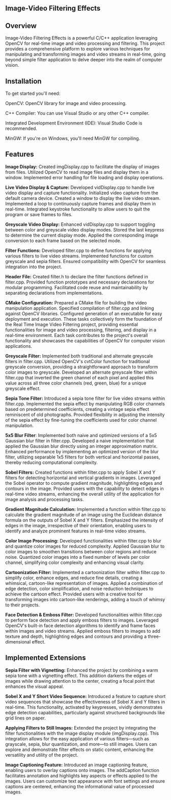 ## Image-Video Filtering Effects

## Overview
Image-Video Filtering Effects is a powerful C/C++ application leveraging OpenCV for real-time image and video processing and filtering. This project provides a comprehensive platform to explore various techniques for manipulating and transforming images and video streams in real-time, going beyond simple filter application to delve deeper into the realm of computer vision.

## Installation
To get started you'll need:

OpenCV: OpenCV library for image and video processing.

C++ Compiler: You can use Visual Studio or any other C++ compiler.

Integrated Development Environment (IDE): Visual Studio Code is recommended.

MinGW: If you're on Windows, you'll need MinGW for compiling.
 
## Features 

**Image Display:**
Created imgDisplay.cpp to facilitate the display of images from files.
Utilized OpenCV to read image files and display them in a window.
Implemented error handling for file loading and display operations.

**Live Video Display & Capture:**
Developed vidDisplay.cpp to handle live video display and capture functionality.
Initialized video capture from the default camera device.
Created a window to display the live video stream.
Implemented a loop to continuously capture frames and display them in real-time.
Integrated keystroke functionality to allow users to quit the program or save frames to files.

**Greyscale Video Display:**
Enhanced vidDisplay.cpp to support toggling between color and greyscale video display modes.
Stored the last keypress to determine the current display mode.
Applied the corresponding image conversion to each frame based on the selected mode.

**Filter Functions:**
Developed filter.cpp to define functions for applying various filters to live video streams.
Implemented functions for custom greyscale and sepia filters.
Ensured compatibility with OpenCV for seamless integration into the project.

**Header File:**
Created filter.h to declare the filter functions defined in filter.cpp.
Provided function prototypes and necessary declarations for modular programming.
Facilitated code reuse and maintainability by separating declarations from implementations.

**CMake Configuration:**
Prepared a CMake file for building the video manipulation application.
Specified compilation of filter.cpp and linking against OpenCV libraries.
Configured generation of an executable for easy deployment and execution.
These tasks collectively form the foundation of the Real Time Image Video Filtering project, providing essential functionalities for image and video processing, filtering, and display in a real-time environment. Each task contributes to the project's overall functionality and showcases the capabilities of OpenCV for computer vision applications.

**Greyscale Filter:**
Implemented both traditional and alternate greyscale filters in filter.cpp.
Utilized OpenCV's cvtColor function for traditional greyscale conversion, providing a straightforward approach to transform color images to greyscale.
Developed an alternate greyscale filter within filter.cpp that inverted the green channel of each pixel and applied this value across all three color channels (red, green, blue) for a unique greyscale effect.

**Sepia Tone Filter:**
Introduced a sepia tone filter for live video streams within filter.cpp.
Implemented the sepia effect by manipulating RGB color channels based on predetermined coefficients, creating a vintage sepia effect reminiscent of old photographs.
Provided flexibility in adjusting the intensity of the sepia effect by fine-tuning the coefficients used for color channel manipulation.

**5x5 Blur Filter**:
Implemented both naive and optimized versions of a 5x5 Gaussian blur filter in filter.cpp.
Developed a naive implementation that applied the Gaussian blur directly using an integer approximation matrix.
Enhanced performance by implementing an optimized version of the blur filter, utilizing separable 1x5 filters for both vertical and horizontal passes, thereby reducing computational complexity.

**Sobel Filters:**
Created functions within filter.cpp to apply Sobel X and Y filters for detecting horizontal and vertical gradients in images.
Leveraged the Sobel operator to compute gradient magnitude, highlighting edges and contours in the image.
Provided users with the capability to detect edges in real-time video streams, enhancing the overall utility of the application for image analysis and processing tasks.

**Gradient Magnitude Calculation:**
Implemented a function within filter.cpp to calculate the gradient magnitude of an image using the Euclidean distance formula on the outputs of Sobel X and Y filters.
Emphasized the intensity of edges in the image, irrespective of their orientation, enabling users to identify and analyze prominent features in real-time video streams.

**Color Image Processing:**
Developed functionalities within filter.cpp to blur and quantize color images for reduced complexity.
Applied Gaussian blur to color images to smoothen transitions between color regions and reduce noise.
Quantized color images into a fixed number of levels per color channel, simplifying color complexity and enhancing visual clarity.

**Cartoonization Filter:**
Implemented a cartoonization filter within filter.cpp to simplify color, enhance edges, and reduce fine details, creating a whimsical, cartoon-like representation of images.
Applied a combination of edge detection, color simplification, and noise reduction techniques to achieve the cartoon effect.
Provided users with a creative tool for transforming images into cartoon-like renderings, adding a touch of whimsy to their projects.

**Face Detection & Emboss Filter:**
Developed functionalities within filter.cpp to perform face detection and apply emboss filters to images.
Leveraged OpenCV's built-in face detection algorithms to identify and frame faces within images and video streams.
Applied emboss filters to images to add texture and depth, highlighting edges and contours and providing a three-dimensional effect.

## Implemented Extensions

**Sepia Filter with Vignetting:**
Enhanced the project by combining a warm sepia tone with a vignetting effect.
This addition darkens the edges of images while drawing attention to the center, creating a focal point that enhances the visual appeal.

**Sobel X and Y Short Video Sequence:**
Introduced a feature to capture short video sequences that showcase the effectiveness of Sobel X and Y filters in real-time.
This functionality, activated by keypresses, vividly demonstrates edge detection capabilities, particularly against structured backgrounds like grid lines on paper.

**Applying Filters to Still Images:**
Extended the project by integrating the filter functionalities with the image display module (imgDisplay.cpp).
This integration allows for the easy application of various filters—such as grayscale, sepia, blur quantization, and more—to still images.
Users can explore and demonstrate filter effects on static content, enhancing the versatility and utility of the project.

**Image Captioning Feature:**
Introduced an image captioning feature, enabling users to overlay captions onto images.
The addCaption function facilitates annotation and highlights key aspects or effects applied to the images.
Users can customize text appearance with font settings and ensure captions are centered, enhancing the informational value of processed images.











